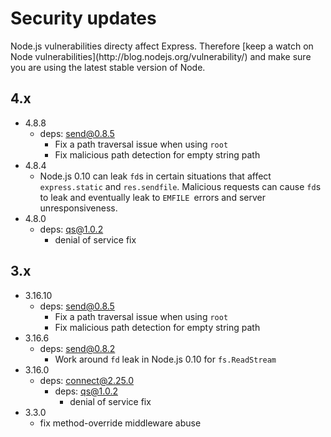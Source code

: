 # Security updates

<div class="doc-box doc-notice">
Node.js vulnerabilities directy affect Express. Therefore [keep a watch on Node vulnerabilities](http://blog.nodejs.org/vulnerability/) and make sure you are using the latest stable version of Node.
</div>

## 4.x

  * 4.8.8
    * deps: send@0.8.5
      - Fix a path traversal issue when using `root`
      - Fix malicious path detection for empty string path
  * 4.8.4
    * Node.js 0.10 can leak `fd`s in certain situations that affect `express.static` and `res.sendfile`. Malicious requests can cause `fd`s to leak and eventually leak to `EMFILE `errors and server unresponsiveness.
  * 4.8.0
    * deps: qs@1.0.2
      - denial of service fix

## 3.x

  * 3.16.10
    * deps: send@0.8.5
      - Fix a path traversal issue when using `root`
      - Fix malicious path detection for empty string path
  * 3.16.6
    * deps: send@0.8.2
      - Work around `fd` leak in Node.js 0.10 for `fs.ReadStream`
  * 3.16.0
    * deps: connect@2.25.0
      - deps: qs@1.0.2
        - denial of service fix
  * 3.3.0
    * fix method-override middleware abuse
